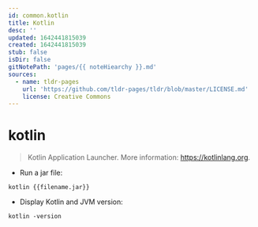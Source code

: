 ```yaml
---
id: common.kotlin
title: Kotlin
desc: ''
updated: 1642441815039
created: 1642441815039
stub: false
isDir: false
gitNotePath: 'pages/{{ noteHiearchy }}.md'
sources:
  - name: tldr-pages
    url: 'https://github.com/tldr-pages/tldr/blob/master/LICENSE.md'
    license: Creative Commons
---
```

# kotlin

> Kotlin Application Launcher.
> More information: <https://kotlinlang.org>.

- Run a jar file:

`kotlin {{filename.jar}}`

- Display Kotlin and JVM version:

`kotlin -version`

